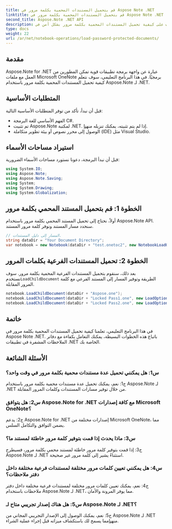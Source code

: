 ```yaml
---
title: قم بتحميل المستندات المحمية بكلمة مرور في Aspose Note .NET
linktitle: قم بتحميل المستندات المحمية بكلمة مرور في Aspose Note .NET
second_title: Aspose.Note .NET API
description: تعرف على كيفية تحميل المستندات المحمية بكلمة مرور بشكل آمن في Aspose Note .NET باستخدام خطوات بسيطة. ضمان سرية البيانات مع التشفير.
type: docs
weight: 22
url: /ar/net/notebook-operations/load-password-protected-documents/
---
```

## مقدمة

Aspose.Note for .NET عبارة عن واجهة برمجة تطبيقات قوية تمكن المطورين من العمل مع ملفات Microsoft OneNote برمجيًا. في هذا البرنامج التعليمي، سوف نتعلم كيفية تحميل المستندات المحمية بكلمة مرور باستخدام Aspose.Note لـ .NET.

## المتطلبات الأساسية

قبل أن نبدأ، تأكد من توفر المتطلبات الأساسية التالية:

- الفهم الأساسي للغة البرمجة C#.
-  تم تثبيت Aspose.Note لمكتبة .NET. إذا لم يتم تثبيته، يمكنك تنزيله من[هنا](https://releases.aspose.com/note/net/).
- الوصول إلى محرر نصوص أو بيئة تطوير متكاملة (IDE) مثل Visual Studio.

## استيراد مساحات الأسماء

قبل أن نبدأ البرمجة، دعونا نستورد مساحات الأسماء الضرورية:

```csharp
using System.IO;
using Aspose.Note;
using Aspose.Note.Saving;
using System;
using System.Drawing;
using System.Globalization;
```

## الخطوة 1: قم بتحميل المستند المحمي بكلمة مرور

أولاً، نحتاج إلى تحميل المستند المحمي بكلمة مرور باستخدام Aspose.Note API. سنحدد مسار المستند ونوفر كلمة مرور المستند.

```csharp
// المسار إلى دليل المستندات.
string dataDir = "Your Document Directory";
var notebook = new Notebook(dataDir + "test.onetoc2", new NotebookLoadOptions() { DeferredLoading = true });
```

## الخطوة 2: تحميل المستندات الفرعية بكلمات المرور

 بعد ذلك، سنقوم بتحميل المستندات الفرعية المحمية بكلمة مرور. سوف نستخدم`LoadChildDocument` الطريقة وتوفير المسار إلى المستند الفرعي مع كلمة المرور المقابلة.

```csharp
notebook.LoadChildDocument(dataDir + "Aspose.one");  
notebook.LoadChildDocument(dataDir + "Locked Pass1.one", new LoadOptions() { DocumentPassword = "pass" });
notebook.LoadChildDocument(dataDir + "Locked Pass2.one", new LoadOptions() { DocumentPassword = "pass2" });
```

## خاتمة

في هذا البرنامج التعليمي، تعلمنا كيفية تحميل المستندات المحمية بكلمة مرور في Aspose Note .NET. باتباع هذه الخطوات البسيطة، يمكنك التعامل بكفاءة مع دفاتر الملاحظات المشفرة في تطبيقات .NET الخاصة بك.

## الأسئلة الشائعة

### س1: هل يمكنني تحميل عدة مستندات محمية بكلمة مرور في وقت واحد؟

ج1: نعم، يمكنك تحميل عدة مستندات محمية بكلمة مرور باستخدام Aspose.Note لـ .NET من خلال توفير مسارات المستندات وكلمات المرور المقابلة.

### س2: هل يتوافق Aspose.Note for .NET مع كافة إصدارات Microsoft OneNote؟

ج2: يدعم Aspose.Note for .NET إصدارات مختلفة من Microsoft OneNote، مما يضمن التوافق والتكامل السلس.

### س3: ماذا يحدث إذا قمت بتوفير كلمة مرور خاطئة لمستند ما؟

ج3: إذا قمت بتوفير كلمة مرور خاطئة لمستند محمي بكلمة مرور، فسيطرح Aspose.Note لـ .NET استثناءً يشير إلى كلمة مرور غير صحيحة.

### س4: هل يمكنني تعيين كلمات مرور مختلفة لمستندات فرعية مختلفة داخل دفتر ملاحظات؟

ج4: نعم، يمكنك تعيين كلمات مرور مختلفة لمستندات فرعية مختلفة داخل دفتر ملاحظات باستخدام Aspose.Note لـ .NET، مما يوفر المرونة والأمان.

### س5: هل هناك إصدار تجريبي متاح لـ Aspose.Note لـ .NET؟

 ج5: نعم، يمكنك الوصول إلى الإصدار التجريبي المجاني من Aspose.Note لـ .NET من[هنا](https://releases.aspose.com/)مما يسمح لك باستكشاف ميزاته قبل إجراء عملية الشراء.